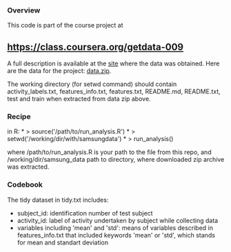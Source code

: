 ### Overview
This code is part of the course project at
## https://class.coursera.org/getdata-009

A full description is available at the [site](http://archive.ics.uci.edu/ml/datasets/Human+Activity+Recognition+Using+Smartphones) where the data was obtained.
Here are the data for the project: [data.zip](https://d396qusza40orc.cloudfront.net/getdata%2Fprojectfiles%2FUCI%20HAR%20Dataset.zip).

The working directory (for setwd command) should contain activity_labels.txt, features_info.txt, features.txt, README.md, README.txt, test and train when extracted from data zip above.

### Recipe
in R: 
	*	\> source('/path/to/run_analysis.R')
	*	\> setwd('/working/dir/with/samsungdata')
	*	\> run_analysis()

where /path/to/run_analysis.R is your path to the file from this repo,
	and
/working/dir/samsung_data path to directory, where downloaded zip archive was extracted.

### Codebook
The tidy dataset in tidy.txt includes:
 * subject_id: identification number of test subject
 * activity_id: label of activity undertaken by subject while collecting data
 * variables including 'mean' and 'std':  means of variables described in features_info.txt that included keywords 'mean' or 'std', which stands for mean and standart deviation
